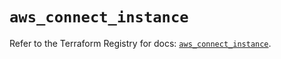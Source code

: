 # `aws_connect_instance`

Refer to the Terraform Registry for docs: [`aws_connect_instance`](https://registry.terraform.io/providers/hashicorp/aws/5.65.0/docs/resources/connect_instance).
